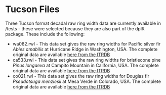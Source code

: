 # Tucson Files

Three Tucson format decadal raw ring width data are currently available in /tests - these were selected because they are also part of the dplR package.  These include the following: 

- wa082.rwl - This data set gives the raw ring widths for Pacific silver fir *Abies amabilis* at Hurricane Ridge in Washington, USA.  The complete original data are available [here from the ITRDB](https://www1.ncdc.noaa.gov/pub/data/paleo/treering/measurements/northamerica/usa/wa082.rwl)
- ca533.rwl - This data set gives the raw ring widths for bristlecone pine *Pinus longaeva* at Campito Mountain in California, USA.  The complete original data are available [here from the ITRDB](https://www1.ncdc.noaa.gov/pub/data/paleo/treering/measurements/northamerica/usa/ca533.rwl)
- co021.rwl - This data set gives the raw ring widths for Douglas fir *Pseudotsuga menziesii* at Mesa Verde in Colorado, USA. The complete original data are available [here from the ITRDB](https://www1.ncdc.noaa.gov/pub/data/paleo/treering/measurements/northamerica/usa/co021.rwl)